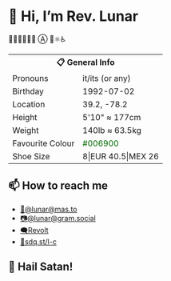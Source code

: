 # 🙋 Hi, I’m Rev. Lunar
🏳️‍🌈🏳️‍⚧️🏴‍☠️ Ⓐ 🧘⚛️♿

<table cellspacing="3" cellpadding="3" style="margin-left:auto; margin-right:auto;">
  <tbody>
    <tr>
      <th colspan="2">📋 General Info</td>
    </tr>
    <tr>
      <td>Pronouns</td>
      <td>it/its (or any)</td>
    </tr>
    <tr>
      <td>Birthday</td>
      <td>1992-07-02</td>
    </tr>
    <tr>
      <td>Location</td>
      <td>39.2, -78.2</td>
    </tr>
    <tr>
      <td>Height</td>
      <td>5'10" ≈ 177cm</td>
    </tr>
    <tr>
      <td>Weight</td>
      <td>140lb ≈ 63.5kg</td>
    </tr>
    <tr>
      <td>Favourite Colour</td>
      <td><span style="color:#006900;" id="favourite_colour">#006900</span></td>
    </tr>
    <tr>
      <td>Shoe Size</td>
      <td>8|EUR 40.5|MEX 26</td>
    </tr>
  </tbody>
</table>

## 📫 How to reach me
- [🦣](https://mas.to/@lunar "Mastodon")<a href="https://mas.to/@lunar" target="_blank" title="Mastodon" rel="me">@lunar‍@mas.to</a>
- [📷@lunar@gram.social](https://gram.social/lunar "Pixelfed")
- [🗨️Revolt](https://rvlt.gg/QwvVQrEA "Lunatics")
- [🔗sdq.st/l-c](https://sdq.st/l-c "Contact Me Website")

## 🤘 Hail Satan!
